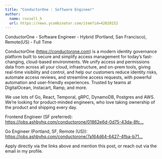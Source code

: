 ```yaml
---
title: "ConductorOne : Software Engineer"
author:
  name: russell_h
  url: https://news.ycombinator.com/item?id=42020152
---
```

ConductorOne - Software Engineer - Hybrid (Portland, San Francisco), Remote(US) - Full Time

ConductorOne (<a href="https:&#x2F;&#x2F;conductorone.com" rel="nofollow">https:&#x2F;&#x2F;conductorone.com</a>) is a modern identity governance platform built to secure and simplify access management for today’s fast-changing, cloud-based environments. We unify access and permissions data from across all your cloud, infrastructure, and on-prem tools, giving real-time visibility and control, and help our customers reduce identity risks, automate access reviews, and streamline access requests, with powerful automation and user-friendly experiences. Trusted by teams at DigitalOcean, Instacart, Ramp, and more.

We use lots of Go, React, Temporal, gRPC, DynamoDB, Postgres and AWS. We’re looking for product-minded engineers, who love taking ownership of the product and shipping every day.

Frontend Engineer (SF preferred): <a href="https:&#x2F;&#x2F;jobs.ashbyhq.com&#x2F;conductorone&#x2F;01862e6d-0d75-43da-8fc6-786cb9378640">https:&#x2F;&#x2F;jobs.ashbyhq.com&#x2F;conductorone&#x2F;01862e6d-0d75-43da-8fc...</a>

Go Engineer (Portland, SF, Remote (US)): <a href="https:&#x2F;&#x2F;jobs.ashbyhq.com&#x2F;conductorone&#x2F;7a164d64-6427-4fba-b71e-3c8a782e8a74">https:&#x2F;&#x2F;jobs.ashbyhq.com&#x2F;conductorone&#x2F;7a164d64-6427-4fba-b71...</a>

Apply directly via the links above and mention this post, or reach out via the email in my profile.
<JobApplication />
